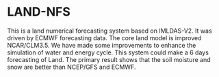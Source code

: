 # LAND-NFS
This is a land numerical forecasting system based on IMLDAS-V2. It was driven by ECMWF forecasting data.
The core land model is improved NCAR/CLM3.5. We have made some improvements to enhance the simulation of water and energy cycle.
This system could make a 6 days forecasting of Land. The primary result shows that the soil moisture and snow are better than NCEP/GFS and ECMWF.

